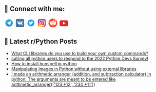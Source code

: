 ## 🔎 Connect with me:
[<img src="https://github.com/bullbesh/bullbesh/blob/main/images/Telegram.png" width="32" height="32" />](https://t.me/bullbesh)
[<img src="https://github.com/bullbesh/bullbesh/blob/main/images/VK.png" width="32" height="32" />](https://vk.com/bullbesh)
[<img src="https://github.com/bullbesh/bullbesh/blob/main/images/Twitter.png" width="32" height="32" />](https://twitter.com/bullbesh1)
[<img src="https://github.com/bullbesh/bullbesh/blob/main/images/Instagram.png" width="32" height="32" />](https://www.instagram.com/bullbesh)
[<img src="https://github.com/bullbesh/bullbesh/blob/main/images/Reddit.png" width="32" height="32" />](https://www.reddit.com/user/bullbesh)
[<img src="https://github.com/bullbesh/bullbesh/blob/main/images/YouTube.png" width="32" height="32" />](https://www.youtube.com/channel/UCtfjRs6uzgq5mfm8S06WTcg)

## 📕 Latest r/Python Posts
<!-- BLOG-POST-LIST:START -->
- [What CLI libraries do you use to build your own custom commands?](https://www.reddit.com/r/Python/comments/y45k16/what_cli_libraries_do_you_use_to_build_your_own/)
- [calling all python users to respond to the 2022 Python Devs Survey!](https://www.reddit.com/r/Python/comments/y43gag/calling_all_python_users_to_respond_to_the_2022/)
- [How to install hunspell in python](https://www.reddit.com/r/Python/comments/y42kxf/how_to_install_hunspell_in_python/)
- [Manipulating Images in Python without using external libraries](https://www.reddit.com/r/Python/comments/y40u19/manipulating_images_in_python_without_using/)
- [I made an arithmetic arranger &lpar;addition, and subtraction calculator&rpar; in python. The arguments are meant to be entered like arithmetic_arranger&lpar;[&#39;123 +12&#39;, &#39;234 +11&#39;]&rpar;](https://www.reddit.com/r/Python/comments/y4065e/i_made_an_arithmetic_arranger_addition_and/)
<!-- BLOG-POST-LIST:END -->
